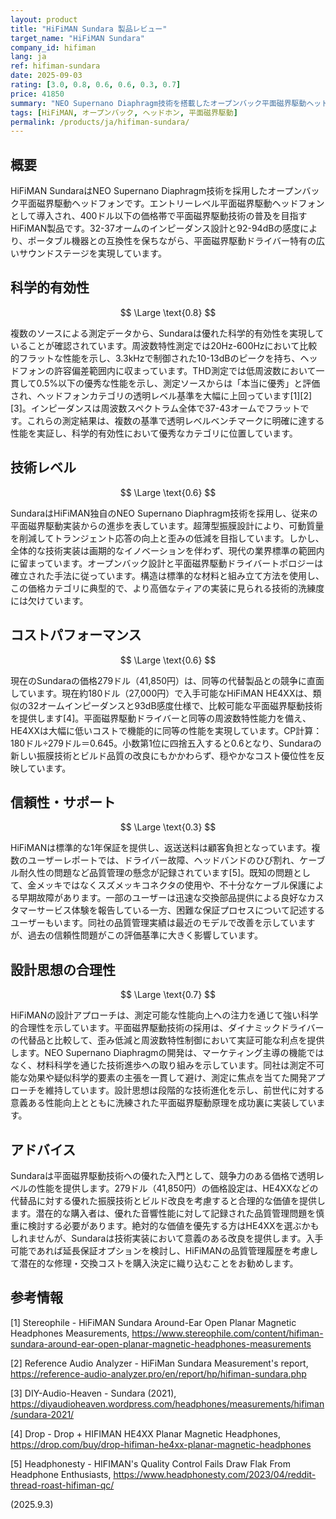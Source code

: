 ```yaml
---
layout: product
title: "HiFiMAN Sundara 製品レビュー"
target_name: "HiFiMAN Sundara"
company_id: hifiman
lang: ja
ref: hifiman-sundara
date: 2025-09-03
rating: [3.0, 0.8, 0.6, 0.6, 0.3, 0.7]
price: 41850
summary: "NEO Supernano Diaphragm技術を搭載したオープンバック平面磁界駆動ヘッドフォン。透明レベルの性能で優れた科学的有効性を実現するが、競争の激しい市場における信頼性の懸念が課題。"
tags: [HiFiMAN, オープンバック, ヘッドホン, 平面磁界駆動]
permalink: /products/ja/hifiman-sundara/
---
```

## 概要

HiFiMAN SundaraはNEO Supernano Diaphragm技術を採用したオープンバック平面磁界駆動ヘッドフォンです。エントリーレベル平面磁界駆動ヘッドフォンとして導入され、400ドル以下の価格帯で平面磁界駆動技術の普及を目指すHiFiMAN製品です。32-37オームのインピーダンス設計と92-94dBの感度により、ポータブル機器との互換性を保ちながら、平面磁界駆動ドライバー特有の広いサウンドステージを実現しています。

## 科学的有効性

$$ \Large \text{0.8} $$

複数のソースによる測定データから、Sundaraは優れた科学的有効性を実現していることが確認されています。周波数特性測定では20Hz-600Hzにおいて比較的フラットな性能を示し、3.3kHzで制御された10-13dBのピークを持ち、ヘッドフォンの許容偏差範囲内に収まっています。THD測定では低周波数において一貫して0.5%以下の優秀な性能を示し、測定ソースからは「本当に優秀」と評価され、ヘッドフォンカテゴリの透明レベル基準を大幅に上回っています[1][2][3]。インピーダンスは周波数スペクトラム全体で37-43オームでフラットです。これらの測定結果は、複数の基準で透明レベルベンチマークに明確に達する性能を実証し、科学的有効性において優秀なカテゴリに位置しています。

## 技術レベル

$$ \Large \text{0.6} $$

SundaraはHiFiMAN独自のNEO Supernano Diaphragm技術を採用し、従来の平面磁界駆動実装からの進歩を表しています。超薄型振膜設計により、可動質量を削減してトランジェント応答の向上と歪みの低減を目指しています。しかし、全体的な技術実装は画期的なイノベーションを伴わず、現代の業界標準の範囲内に留まっています。オープンバック設計と平面磁界駆動ドライバートポロジーは確立された手法に従っています。構造は標準的な材料と組み立て方法を使用し、この価格カテゴリに典型的で、より高価なティアの実装に見られる技術的洗練度には欠けています。

## コストパフォーマンス

$$ \Large \text{0.6} $$

現在のSundaraの価格279ドル（41,850円）は、同等の代替製品との競争に直面しています。現在約180ドル（27,000円）で入手可能なHiFiMAN HE4XXは、類似の32オームインピーダンスと93dB感度仕様で、比較可能な平面磁界駆動技術を提供します[4]。平面磁界駆動ドライバーと同等の周波数特性能力を備え、HE4XXは大幅に低いコストで機能的に同等の性能を実現しています。CP計算：180ドル÷279ドル＝0.645。小数第1位に四捨五入すると0.6となり、Sundaraの新しい振膜技術とビルド品質の改良にもかかわらず、穏やかなコスト優位性を反映しています。

## 信頼性・サポート

$$ \Large \text{0.3} $$

HiFiMANは標準的な1年保証を提供し、返送送料は顧客負担となっています。複数のユーザーレポートでは、ドライバー故障、ヘッドバンドのひび割れ、ケーブル耐久性の問題など品質管理の懸念が記録されています[5]。既知の問題として、金メッキではなくスズメッキコネクタの使用や、不十分なケーブル保護による早期故障があります。一部のユーザーは迅速な交換部品提供による良好なカスタマーサービス体験を報告している一方、困難な保証プロセスについて記述するユーザーもいます。同社の品質管理実績は最近のモデルで改善を示していますが、過去の信頼性問題がこの評価基準に大きく影響しています。

## 設計思想の合理性

$$ \Large \text{0.7} $$

HiFiMANの設計アプローチは、測定可能な性能向上への注力を通じて強い科学的合理性を示しています。平面磁界駆動技術の採用は、ダイナミックドライバーの代替品と比較して、歪み低減と周波数特性制御において実証可能な利点を提供します。NEO Supernano Diaphragmの開発は、マーケティング主導の機能ではなく、材料科学を通じた技術進歩への取り組みを示しています。同社は測定不可能な効果や疑似科学的要素の主張を一貫して避け、測定に焦点を当てた開発アプローチを維持しています。設計思想は段階的な技術進化を示し、前世代に対する意義ある性能向上とともに洗練された平面磁界駆動原理を成功裏に実装しています。

## アドバイス

Sundaraは平面磁界駆動技術への優れた入門として、競争力のある価格で透明レベルの性能を提供します。279ドル（41,850円）の価格設定は、HE4XXなどの代替品に対する優れた振膜技術とビルド改良を考慮すると合理的な価値を提供します。潜在的な購入者は、優れた音響性能に対して記録された品質管理問題を慎重に検討する必要があります。絶対的な価値を優先する方はHE4XXを選ぶかもしれませんが、Sundaraは技術実装において意義のある改良を提供します。入手可能であれば延長保証オプションを検討し、HiFiMANの品質管理履歴を考慮して潜在的な修理・交換コストを購入決定に織り込むことをお勧めします。

## 参考情報

[1] Stereophile - HiFiMAN Sundara Around-Ear Open Planar Magnetic Headphones Measurements, https://www.stereophile.com/content/hifiman-sundara-around-ear-open-planar-magnetic-headphones-measurements

[2] Reference Audio Analyzer - HiFiMan Sundara Measurement's report, https://reference-audio-analyzer.pro/en/report/hp/hifiman-sundara.php

[3] DIY-Audio-Heaven - Sundara (2021), https://diyaudioheaven.wordpress.com/headphones/measurements/hifiman/sundara-2021/

[4] Drop - Drop + HIFIMAN HE4XX Planar Magnetic Headphones, https://drop.com/buy/drop-hifiman-he4xx-planar-magnetic-headphones

[5] Headphonesty - HIFIMAN's Quality Control Fails Draw Flak From Headphone Enthusiasts, https://www.headphonesty.com/2023/04/reddit-thread-roast-hifiman-qc/

(2025.9.3)